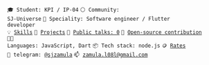 <code>🎓 Student: KPI / IP-04</code>
<code>⚪ Community: SJ-Universe</code>
<code>👷 Speciality: Software engineer / Flutter developer</code><br>
<code>💡 [Skills](SKILLS.md)</code>
<code>🧻 [Projects](PROJECTS.md)</code>
<code>📢 [Public talks: 0](TALKS.md)</code>
<code>👀 [Open-source contribution](CONTRIBUTION.md)</code><br>
<code>🧑‍💻 Languages: JavaScript, Dart</code>
<code>📦 Tech stack: node.js</code>
<code>🪙 [Rates](RATES.md)</code><br>
<code>💬 telegram: [@sjzamula](https://telegram.me/sjzamula)</code>
<code>📫 [zamula.l08l@gmail.com](mailto:zamula.l08l@gmail.com)</code>
